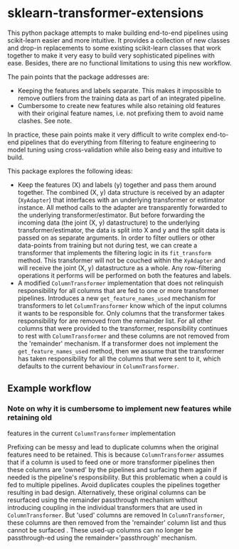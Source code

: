 # sklearn-transformer-extensions

This python package attempts to make building end-to-end pipelines using
scikit-learn easier and more intuitive. It provides a collection of new classes
and drop-in replacements to some existing scikit-learn classes that work
together to make it very easy to build very sophisticated pipelines with ease.
Besides, there are no functional limitations to using this new workflow.

The pain points that the package addresses are:
- Keeping the features and labels separate. This makes it impossible to remove
  outliers from the training data as part of an integrated pipeline.
- Cumbersome to create new features while also retaining old features with
  their original feature names, i.e. not prefixing them to avoid name clashes.
  See note.

In practice, these pain points make it very difficult to write complex
end-to-end pipelines that do everything from filtering to feature engineering
to model tuning using cross-validation while also being easy and intuitive to
build.

This package explores the following ideas:
- Keep the features (X) and labels (y) together and pass them around together.
  The combined (X, y) data structure is received by an adapter (`XyAdapter`) that
  interfaces with an underlying transformer or estimator instance. All method
  calls to the adapter are transparently forwarded to the underlying
  transformer/estimator. But before forwarding the incoming data (the joint (X,
  y) datastructure) to the underlying transformer/estimator, the data is split
  into X and y and the split data is passed on as separate arguments. In order
  to filter outliers or other data-points from training but not during test, we
  can create a transformer that implements the filtering logic in its
  `fit_transform` method. This transformer will not be couched within the
  `XyAdapter` and will receive the joint (X, y) datastructure as a whole. Any
  row-filtering operations it performs will be performed on both the features
  and labels.
- A modified `ColumnTransformer` implementation that does not relinquish
  responsibility for all columns that are fed to one or more transformer
  pipelines. Introduces a new `get_feature_names_used` mechanism for
  transformers to let `ColumnTransformer` know which of the input columns it
  wants to be responsible for. Only columns that the transformer takes
  responsibility for are removed from the remainder list. For all other columns
  that were provided to the transformer, responsibility continues to rest with
  `ColumnTransformer` and these columns are not removed from the 'remainder'
  mechanism. If a transformer does not implement the `get_feature_names_used`
  method, then we assume that the transformer has taken responsibility for all
  the columns that were sent to it, which defaults to the current behaviour in
  `ColumnTransformer`.

## Example workflow

### Note on why it is cumbersome to implement new features while retaining old
features in the current `ColumnTransformer` implementation

Prefixing can be messy and lead to duplicate columns when the original features
need to be retained. This is because `ColumnTransformer` assumes that if a
column is used to feed one or more transformer pipelines then these columns are
'owned' by the pipelines and surfacing them again if needed is the pipeline's
responsibility. But this problematic when a could is fed to multiple pipelines.
Avoid duplicates couples the pipelines together resulting in bad design.
Alternatively, these original columns can be resurfaced using the remainder
passthrough mechanism without introducing coupling in the individual
transformers that are used in `ColumnTransformer`. But 'used' columns are
removed In `ColumnTransformer`, these columns are then removed from the
'remainder' column list and thus cannot be surfaced . These used-up columns can
no longer be passthrough-ed using the remainder='passthrough' mechanism.
